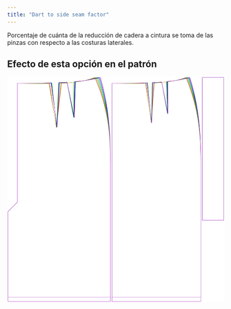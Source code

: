 ```yaml
---
title: "Dart to side seam factor"
---
```


Porcentaje de cuánta de la reducción de cadera a cintura se toma de las pinzas con respecto a las costuras laterales.

## Efecto de esta opción en el patrón

![Esta imagen muestra el efecto de esta opción superponiendo varias variantes que tienen un valor diferente para esta opción](penelope_darttosideseamfactor_sample.svg "Efecto de esta opción en el patrón")
